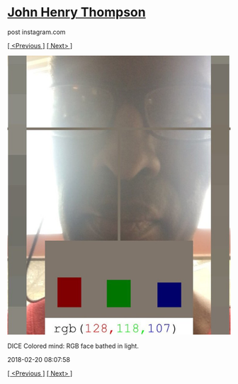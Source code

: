 # [John Henry Thompson](../README.md)
post instagram.com

[[ <Previous ]](2018-02-22-1.md) [[ Next> ]](2018-02-19-1.md)

[![](../media/2018-02-20/DICE-Colored-mind-RGB-face-bathed-in-light.jpg)](../README.md)

DICE Colored mind: RGB face bathed in light.

2018-02-20 08:07:58

[[ <Previous ]](2018-02-22-1.md) [[ Next> ]](2018-02-19-1.md)